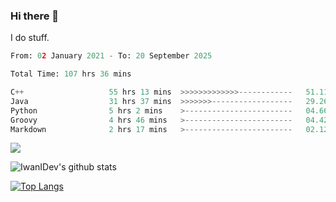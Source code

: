 ### Hi there 👋
I do stuff.

<!--START_SECTION:waka-->

```python
From: 02 January 2021 - To: 20 September 2025

Total Time: 107 hrs 36 mins

C++                   55 hrs 13 mins  >>>>>>>>>>>>>------------   51.11 %
Java                  31 hrs 37 mins  >>>>>>>------------------   29.26 %
Python                5 hrs 2 mins    >------------------------   04.66 %
Groovy                4 hrs 46 mins   >------------------------   04.42 %
Markdown              2 hrs 17 mins   >------------------------   02.12 %
```

<!--END_SECTION:waka-->

![](https://komarev.com/ghpvc/?username=IwanIDev&color=orange)

![IwanIDev's github stats](https://github-readme-stats.vercel.app/api?username=IwanIDev&count_private=true&show_icons=true&theme=gruvbox&include_all_commits=true)

[![Top Langs](https://github-readme-stats.vercel.app/api/top-langs/?username=IwanIDev&theme=gruvbox)](https://github.com/anuraghazra/github-readme-stats)
